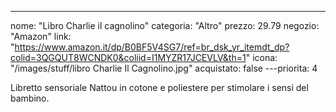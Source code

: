 ---
nome: "Libro Charlie il cagnolino"
categoria: "Altro"
prezzo: 29.79
negozio: "Amazon"
link: "https://www.amazon.it/dp/B0BF5V4SG7/ref=br_dsk_yr_itemdt_dp?colid=3QGQUT8WCNDK0&coliid=I1MYZR17JCEVLV&th=1"
icona: "/images/stuff/libro Charlie Il Cagnolino.jpg"
acquistato: false
---priorita: 4

Libretto sensoriale Nattou in cotone e poliestere per stimolare i sensi del bambino.
